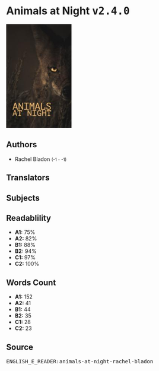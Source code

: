 # Animals at Night <kbd>v2.4.0</kbd>

![](./cover.medium.jpg "")

## Authors


 - Rachel Bladon <small>(-1 - -1)</small>

## Translators



## Subjects



## Readablility


 - **A1:** 75%
 - **A2:** 82%
 - **B1:** 88%
 - **B2:** 94%
 - **C1:** 97%
 - **C2:** 100%

## Words Count


 - **A1:** 152
 - **A2:** 41
 - **B1:** 44
 - **B2:** 35
 - **C1:** 28
 - **C2:** 23

## Source


<kbd>ENGLISH_E_READER:animals-at-night-rachel-bladon</kbd>
